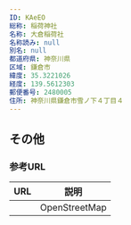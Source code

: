 ```yaml
---
ID: KAeEO
総称: 稲荷神社
名称: 大倉稲荷社
名称読み: null
別名: null
都道府県: 神奈川県
区域: 鎌倉市
緯度: 35.3221026
経度: 139.5612303
郵便番号: 2480005
住所: 神奈川県鎌倉市雪ノ下４丁目４
---
```


## その他

### 参考URL

| URL | 説明          |
| --- | ------------- |
|     | OpenStreetMap |

